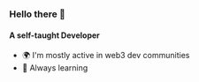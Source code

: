 ### Hello there 👋

#### A self-taught Developer 

- 🌍 I'm mostly active in web3 dev communities
- 🌱 Always learning 
